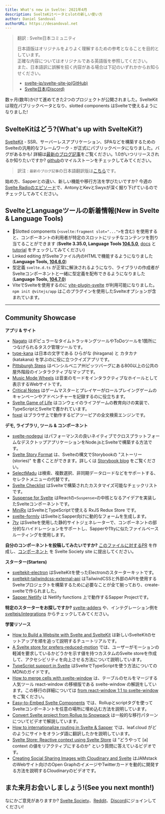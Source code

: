 ```yaml
---
title: What's new in Svelte: 2021年4月
description: SvelteKitベータとslotの新しい使い方
author: Daniel Sandoval
authorURL: https://desandoval.net
---
```

> 翻訳 : Svelte日本コミュニティ  
> 
> 日本語版はオリジナルをよりよく理解するための参考となることを目的としています。  
> 正確な内容についてはオリジナルである英語版を参照してください。  
> また、日本語訳に誤解を招く内容がある場合は下記のいずれかからお知らせください。  
> - [svelte-jp/svelte-site-jp(GitHub)](https://github.com/svelte-jp/svelte-site-jp)
> - [Svelte日本(Discord)](https://discord.com/invite/YTXq3ZtBbx)

数ヶ月(数年)かけて進めてきた2つのプロジェクトが公開されました。SvelteKitは現在パブリックベータとなり、slotted components はSvelteで使えるようになりました!

## SvelteKitはどう?(What's up with SvelteKit?)
[SvelteKit](https://kit.svelte.dev/) - SSR、サーバーレスアプリケーション、SPAなどを構築するためのSvelteの汎用的なフレームワーク - が正式にパブリックベータになりました。バグがあるかも! 詳細は[最新のブログ記事](https://svelte.dev/blog/sveltekit-beta)をご覧ください。1.0がいつリリースされるか知りたいですか? [github](https://github.com/sveltejs/kit/milestone/2)のマイルストーンをチェックしてみてください。
> 訳注 : `最新のブログ記事`の日本語翻訳版は[こちら](https://sveltejp.dev/blog/sveltekit-beta)です。

始め方、Sapperとの違い、新しい機能や移行方法を学びたいですか? 今週の[Svelte Radioのエピソード](https://www.svelteradio.com/episodes/svelte-kit-public-beta)で、AntonyとKevとSwyxが深く掘り下げているのでチェックしてみてください。

## SvelteとLanguageツールの新着情報(New in Svelte & Language Tools)
- Slotted components (`<svelte:fragment slot="...">`を含む) を使用すると、コンポーネントの利用者が特定のスロットにリッチなコンテンツを割り当てることができます (**Svelte 3.35.0, Language Tools [104.5.0](https://github.com/sveltejs/language-tools/releases/tag/extensions-104.5.0)**, [docs](https://svelte.dev/docs#svelte_fragment) と [tutorial](https://svelte.dev/tutorial/svelte-fragment) をチェックしてみてください)
- Linked editing がSvelteファイル内のHTMLで機能するようになりました (**Language Tools, [104.6.0](https://github.com/sveltejs/language-tools/releases/tag/extensions-104.6.0)**)
- 型定義 `svelte.d.ts` が正常に解決されるようになり、ライブラリの作成者がSvelteコンポーネントと一緒に型定義を配布できるようになりました (**Language Tools, [104.7.0](https://github.com/sveltejs/language-tools/releases/tag/extensions-104.7.0)**)
- ViteでSvelteを使用するのに [vite-plugin-svelte](https://github.com/sveltejs/vite-plugin-svelte) が利用可能になりました。`npm init @vitejs/app` はこのプラグインを使用したSvelteオプションが含まれています。

---

## Community Showcase

**アプリ & サイト**

- [Nagato](https://nagato.app/) はポピュラーなタイムトラッキングツールやToDoツールを1箇所につなげられるタスク管理ツールです。
- [type-kana](https://type-kana.cass.moe/setup) は日本の文字である ひらがな (hiragana) と カタカナ (katakana) を学ぶのに役に立つクイズアプリです。
- [Pittsburgh Steps](https://pittsburgh-steps.samlearner.com/) はペンシルベニア州ピッツバーグにある800以上の公共の屋外階段のインタラクティブなマップです。
- [Music Mode Wheels](https://tobx.github.io/music-mode-wheels/) は音楽のモードをインタラクティブなホイールとして表示するWebサイトです。
- [Critical Notes](https://www.critical-notes.com/) はゲームマスターとプレイヤーがロールプレイングゲームのキャンペーンやアドベンチャーを記録するのに役立ちます。
- [Svelte Game of Life](https://github.com/alanrsoares/svelte-game-of-life) はコンウェイのライフゲームの教育向けの実装で、TypeScriptとSvelteで書かれています。
- [foxql](https://github.com/foxql) はブラウザ上で動作するピアツーピアの全文検索エンジンです。


**デモ, ライブラリ, ツール & コンポーネント**

- [svelte-nodegui](https://github.com/nodegui/svelte-nodegui) はパフォーマンスの良いネイティブでクロスプラットフォームなデスクトップアプリケーションをNode.jsとSvelteで構築する方法です。
- [Svelte Story Format](https://www.npmjs.com/package/@storybook/addon-svelte-csf) は、Svelteの構文でStorybookの "ストーリー(stories)" を書くことができます。詳しくは [Storybook blog](https://storybook.js.org/blog/storybook-for-svelte/) をご覧ください。
- [SelectMadu](https://github.com/pavish/select-madu) は検索、複数選択、非同期データロードなどをサポートする、セレクトメニューの代替です。
- [Svelte Checklist](https://www.npmjs.com/package/svelte-checklist) はSvelteで構築されたカスタマイズ可能なチェックリストです。
- [Suspense for Svelte](https://www.npmjs.com/package/@jamcart/suspense) はReactの`<Suspense>`の中核となるアイデアを実装したSvelteコンポーネントです。
- [MiniRx](https://spierala.github.io/mini-rx-store/) はSvelteとTypeScriptで使える RxJS Redux Store です。
- [svelte-formly](https://github.com/arabdevelop/svelte-formly) はSvelteとSapper向けに動的なフォームを生成します。
- [7ty](https://www.npmjs.com/package/@jamcart/7ty) はSvelteを使用した静的サイトジェネレーターで、コンポーネントの部分的なハイドレーションをサポートし、Sapperや11tyに似たファイルベースルーティングを使用します。

**自分のコンポーネントを投稿してみたいですか?** [このファイルに対するPR](https://github.com/svelte-society/sveltesociety.dev/blob/master/src/pages/components/components.json) を作成し、[コンポーネント](https://sveltesociety.dev/components) を Svelte Society site に提出してください。


**スターター(Starters)**

- [sveltekit-electron](https://github.com/FractalHQ/sveltekit-electron) はSvelteKitを使ったElectronのスターターキットです。
- [sveltekit-tailwindcss-external-api](https://github.com/acidlake/sveltekit-tailwindcss-external-api) はTailwindCSSと外部のAPIを使用するSvelteプロジェクトを構築するために必要なことが全て揃っており、create-svelteで作られました。
- [Sapper Netlify](https://www.npmjs.com/package/sapper-netlify) は Netlify functions 上で動作するSapper Projectです。


**特定のスターターをお探しですか?** [svelte-adders](https://github.com/svelte-add/svelte-adders) や、インテグレーション例を [sveltejs/integrations](https://github.com/sveltejs/integrations) からチェックしてみてください。

**学習リソース**
- [How to Build a Website with Svelte and SvelteKit](https://prismic.io/blog/svelte-sveltekit-tutorial) は新しいSvelteKitのセットアップを順を追って説明するチュートリアルです。
- [A Svelte store for prefers-reduced-motion](https://geoffrich.net/posts/svelte-prefers-reduced-motion-store/) では、ユーザーがモーションの軽減を要求しているかどうかを示す値を持つカスタムのSvelte storeを作成して、アクセシビリティを向上させる方法について説明しています。
- [TypeScript support in Svelte](https://developer.mozilla.org/en-US/docs/Learn/Tools_and_testing/Client-side_JavaScript_frameworks/Svelte_TypeScript) はSvelteでTypeScriptを使う方法についてのMDNのガイドです。
- [How to merge cells with svelte-window](https://gradientdescent.de/merging-cells/) は、テーブルのセルをマージする人気ツール react-window の移植版である svelte-window の解説をしています。この移行の詳細については [from react-window 1:1 to svelte-window](https://gradientdescent.de/porting-react-window/) をご覧ください。
- [Easy-to-Embed Svelte Components](https://codeandlife.com/2021/03/06/easy-to-embed-svelte-components/) では、Rollupとscriptタグを使ってSvelteコンポーネントを任意の場所に埋め込む方法を説明しています。
- [Convert Svelte project from Rollup to Snowpack](https://www.youtube.com/watch?v=-sHcqj4YLeQ) は一般的な移行パターンについてビデオで解説しています。
- [How to internationalize routing in Svelte & Sapper](https://www.leaf.cloud/blog/how-to-internationalize-routing-in-svelte-sapper?utm_medium=story&utm_source=reddit.com&utm_campaign=awareness&utm_content=sapper_routing) では、leaf.cloud がどのようにサイトをオランダ語に翻訳したかを説明しています。
- [Svelte Store: Reactive context using Svelte Store](https://www.youtube.com/watch?v=-rTnWlbdjoY) は "どうやって [a] context の値をリアクティブにするのか" という質問に答えているビデオです。
- [Creating Social Sharing Images with Cloudinary and Svelte](https://www.youtube.com/watch?v=-Si5o-R7KHY) はJAMstackのWebサイト向けのOpen GraphのイメージやTwitterカードを動的に開発する方法を説明するCloudinaryのビデオです。


## また来月お会いしましょう!(See you next month!)

なにかご意見がありますか? [Svelte Society](https://sveltesociety.dev/)、[Reddit](https://www.reddit.com/r/sveltejs/)、[Discord](https://discord.com/invite/yy75DKs)にジョインしてください!
